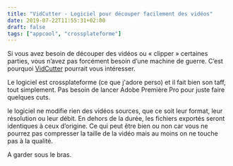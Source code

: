 ```yaml
---
title: "VidCutter - Logiciel pour découper facilement des vidéos"
date: 2019-07-22T11:55:31+02:00
draft: false
tags: ["appcool", "crossplateforme"]
---
```


Si vous avez besoin de découper des vidéos ou « clipper » certaines parties, vous n’avez pas forcément besoin d’une machine de guerre. C’est pourquoi [VidCutter](https://github.com/ozmartian/vidcutter)  pourrait vous intéresser.

Le logiciel est crossplateforme (ce que j'adore perso) et il fait bien son taff, tout simplement. Pas besoin de lancer Adobe Première Pro pour juste faire quelques cuts.

le logiciel ne modifie rien des vidéos sources, que ce soit leur format, leur résolution ou leur débit. En dehors de la durée, les fichiers exportés seront identiques à ceux d’origine. Ce qui peut être bien ou non car vous ne pourrez pas compresser la taille de la vidéo mais au moins on ne touche pas à la qualité.

A garder sous le bras.
